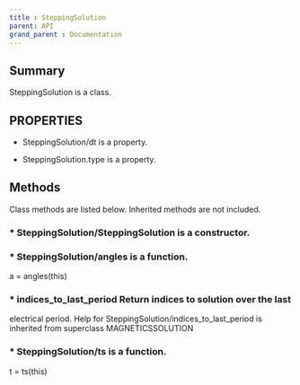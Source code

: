 ```yaml
---
title : SteppingSolution
parent: API
grand_parent : Documentation
---
```

## Summary
SteppingSolution is a class.
## PROPERTIES
* SteppingSolution/dt is a property.

* SteppingSolution.type is a property.

## Methods
Class methods are listed below. Inherited methods are not included.
### * SteppingSolution/SteppingSolution is a constructor.

### * SteppingSolution/angles is a function.
a = angles(this)

### * indices_to_last_period Return indices to solution over the last
electrical period.
Help for SteppingSolution/indices_to_last_period is inherited from superclass MAGNETICSSOLUTION

### * SteppingSolution/ts is a function.
t = ts(this)

